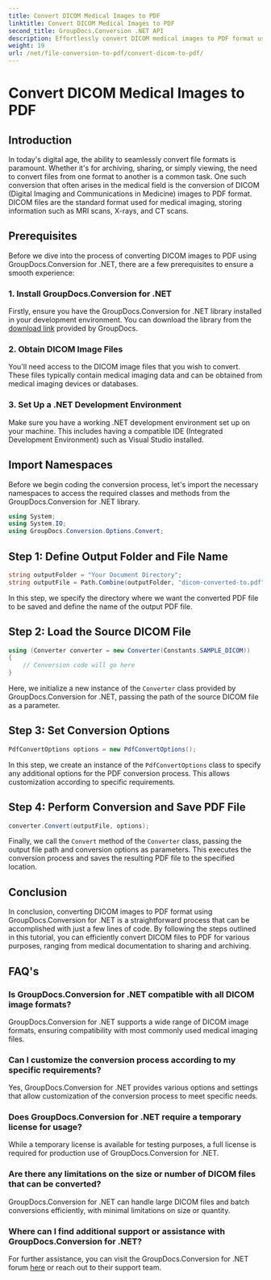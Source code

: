 ```yaml
---
title: Convert DICOM Medical Images to PDF
linktitle: Convert DICOM Medical Images to PDF
second_title: GroupDocs.Conversion .NET API
description: Effortlessly convert DICOM medical images to PDF format using GroupDocs.Conversion for .NET. Flexible, efficient, and customizable conversion solution.
weight: 19
url: /net/file-conversion-to-pdf/convert-dicom-to-pdf/
---
```


# Convert DICOM Medical Images to PDF

## Introduction
In today's digital age, the ability to seamlessly convert file formats is paramount. Whether it's for archiving, sharing, or simply viewing, the need to convert files from one format to another is a common task. One such conversion that often arises in the medical field is the conversion of DICOM (Digital Imaging and Communications in Medicine) images to PDF format. DICOM files are the standard format used for medical imaging, storing information such as MRI scans, X-rays, and CT scans.
## Prerequisites
Before we dive into the process of converting DICOM images to PDF using GroupDocs.Conversion for .NET, there are a few prerequisites to ensure a smooth experience:
### 1. Install GroupDocs.Conversion for .NET
Firstly, ensure you have the GroupDocs.Conversion for .NET library installed in your development environment. You can download the library from the [download link](https://releases.groupdocs.com/conversion/net/) provided by GroupDocs.
### 2. Obtain DICOM Image Files
You'll need access to the DICOM image files that you wish to convert. These files typically contain medical imaging data and can be obtained from medical imaging devices or databases.
### 3. Set Up a .NET Development Environment
Make sure you have a working .NET development environment set up on your machine. This includes having a compatible IDE (Integrated Development Environment) such as Visual Studio installed.

## Import Namespaces
Before we begin coding the conversion process, let's import the necessary namespaces to access the required classes and methods from the GroupDocs.Conversion for .NET library.
```csharp
using System;
using System.IO;
using GroupDocs.Conversion.Options.Convert;
```
## Step 1: Define Output Folder and File Name
```csharp
string outputFolder = "Your Document Directory";
string outputFile = Path.Combine(outputFolder, "dicom-converted-to.pdf");
```
In this step, we specify the directory where we want the converted PDF file to be saved and define the name of the output PDF file.
## Step 2: Load the Source DICOM File
```csharp
using (Converter converter = new Converter(Constants.SAMPLE_DICOM))
{
    // Conversion code will go here
}
```
Here, we initialize a new instance of the `Converter` class provided by GroupDocs.Conversion for .NET, passing the path of the source DICOM file as a parameter.
## Step 3: Set Conversion Options
```csharp
PdfConvertOptions options = new PdfConvertOptions();
```
In this step, we create an instance of the `PdfConvertOptions` class to specify any additional options for the PDF conversion process. This allows customization according to specific requirements.
## Step 4: Perform Conversion and Save PDF File
```csharp
converter.Convert(outputFile, options);
```
Finally, we call the `Convert` method of the `Converter` class, passing the output file path and conversion options as parameters. This executes the conversion process and saves the resulting PDF file to the specified location.

## Conclusion
In conclusion, converting DICOM images to PDF format using GroupDocs.Conversion for .NET is a straightforward process that can be accomplished with just a few lines of code. By following the steps outlined in this tutorial, you can efficiently convert DICOM files to PDF for various purposes, ranging from medical documentation to sharing and archiving.
## FAQ's
### Is GroupDocs.Conversion for .NET compatible with all DICOM image formats?
GroupDocs.Conversion for .NET supports a wide range of DICOM image formats, ensuring compatibility with most commonly used medical imaging files.
### Can I customize the conversion process according to my specific requirements?
Yes, GroupDocs.Conversion for .NET provides various options and settings that allow customization of the conversion process to meet specific needs.
### Does GroupDocs.Conversion for .NET require a temporary license for usage?
While a temporary license is available for testing purposes, a full license is required for production use of GroupDocs.Conversion for .NET.
### Are there any limitations on the size or number of DICOM files that can be converted?
GroupDocs.Conversion for .NET can handle large DICOM files and batch conversions efficiently, with minimal limitations on size or quantity.
### Where can I find additional support or assistance with GroupDocs.Conversion for .NET?
For further assistance, you can visit the GroupDocs.Conversion for .NET forum [here](https://forum.groupdocs.com/c/conversion/11) or reach out to their support team.
